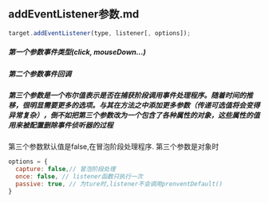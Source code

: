 ## addEventListener参数.md ##

```javascript
target.addEventListener(type, listener[, options]);
```
##### 第一个参数事件类型(click, mouseDown...)
##### 第二个参数事件回调
##### 第三个参数是一个布尔值表示是否在捕获阶段调用事件处理程序。随着时间的推移，很明显需要更多的选项。与其在方法之中添加更多参数（传递可选值将会变得异常复杂），倒不如把第三个参数改为一个包含了各种属性的对象，这些属性的值用来被配置删除事件侦听器的过程
第三个参数默认值是false,在冒泡阶段处理程序.
第三个参数是对象时
```javascript
options = {
  capture: false,// 冒泡阶段处理
  once: false, // listener函数只执行一次
  passive: true, // 为ture时,listener不会调用prenventDefault()
}
```